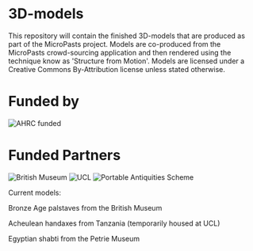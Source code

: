 3D-models
=========

This repository will contain the finished 3D-models that are produced as part of the MicroPasts project. Models are co-produced from the MicroPasts crowd-sourcing application and then rendered using the technique know as 'Structure from Motion'. Models are licensed under a Creative Commons By-Attribution license unless stated otherwise.


Funded by
=========
![AHRC funded](http://oac.lib.bris.ac.uk/Dserve/images/AHRC%20Logo%20Gray%20LScape2.JPG)

Funded Partners
===============
![British Museum](http://finds.org.uk/images/logos/bm_logo.png)
![UCL](http://crowdsourced.micropasts.org/static/img/black.jpg)
![Portable Antiquities Scheme](http://www.dayofarchaeology.com/wp-content/uploads/2011/05/pasrgbsize4.jpg)

Current models:

Bronze Age palstaves from the British Museum

Acheulean handaxes from Tanzania (temporarily housed at UCL)

Egyptian shabti from the Petrie Museum
